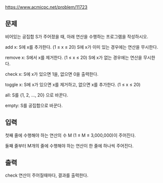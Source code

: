 https://www.acmicpc.net/problem/11723

## 문제
비어있는 공집합 S가 주어졌을 때, 아래 연산을 수행하는 프로그램을 작성하시오.

add x: S에 x를 추가한다. (1 ≤ x ≤ 20) S에 x가 이미 있는 경우에는 연산을 무시한다.

remove x: S에서 x를 제거한다. (1 ≤ x ≤ 20) S에 x가 없는 경우에는 연산을 무시한다.

check x: S에 x가 있으면 1을, 없으면 0을 출력한다.

toggle x: S에 x가 있으면 x를 제거하고, 없으면 x를 추가한다. (1 ≤ x ≤ 20)

all: S를 {1, 2, ..., 20} 으로 바꾼다.

empty: S를 공집합으로 바꾼다. 

## 입력
첫째 줄에 수행해야 하는 연산의 수 M (1 ≤ M ≤ 3,000,000)이 주어진다.

둘째 줄부터 M개의 줄에 수행해야 하는 연산이 한 줄에 하나씩 주어진다.

## 출력
check 연산이 주어질때마다, 결과를 출력한다.
